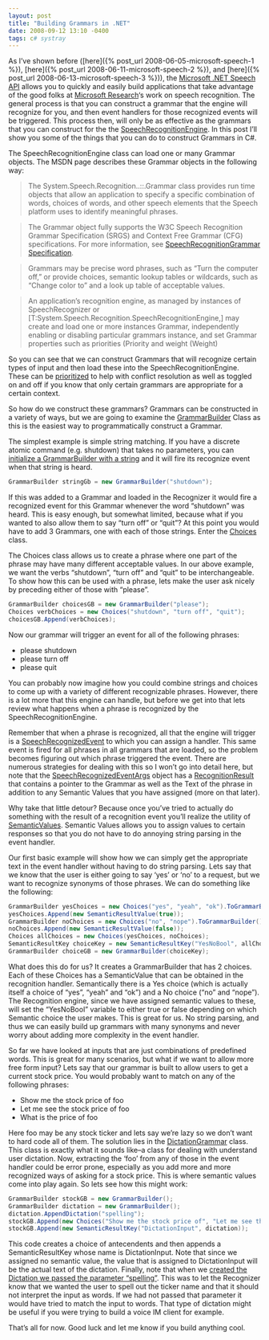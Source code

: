```yaml
---
layout: post
title: "Building Grammars in .NET"
date: 2008-09-12 13:10 -0400
tags: c# systray
---
```


As I’ve shown before ([here]({% post_url 2008-06-05-microsoft-speech-1 %}), [here]({% post_url 2008-06-11-microsoft-speech-2 %}), and [here]({% post_url 2008-06-13-microsoft-speech-3 %})), the [Microsoft .NET Speech API](http://msdn.microsoft.com/en-us/library/ms723627(VS.85).aspx) allows you to quickly and easily build applications that take advantage of the good folks at [Microsoft Research](http://research.microsoft.com/)‘s work on speech recognition. The general process is that you can construct a grammar that the engine will recognize for you, and then event handlers for those recognized events will be triggered. This process then, will only be as effective as the grammars that you can construct for the the [SpeechRecognitionEngine](http://msdn.microsoft.com/en-us/library/system.speech.recognition.speechrecognitionengine.aspx). In this post I’ll show you some of the things that you can do to construct Grammars in C#.

The SpeechRecognitionEngine class can load one or many Grammar objects. The MSDN page describes these Grammar objects in the following way:

> The System.Speech.Recognition..::.Grammar class provides run time objects that allow an application to specify a specific combination of words, choices of words, and other speech elements that the Speech platform uses to identify meaningful phrases.

> The Grammar object fully supports the W3C Speech Recognition Grammar Specification (SRGS) and Context Free Grammar (CFG) specifications. For more information, see [SpeechRecognitionGrammar Specification](http://www.w3.org/TR/speech-grammar/).

> Grammars may be precise word phrases, such as “Turn the computer off,” or provide choices, semantic lookup tables or wildcards, such as “Change color to” and a look up table of acceptable values.

> An application’s recognition engine, as managed by instances of SpeechRecognizer or [T:System.Speech.Recognition.SpeechRecognitionEngine,] may create and load one or more instances Grammar, independently enabling or disabling particular grammars instance, and set Grammar properties such as priorities (Priority and weight (Weight)

So you can see that we can construct Grammars that will recognize certain types of input and then load these into the SpeechRecognitionEngine. These can be [prioritized](http://msdn.microsoft.com/en-us/library/system.speech.recognition.grammar.priority.aspx) to help with conflict resolution as well as toggled on and off if you know that only certain grammars are appropriate for a certain context.


So how do we construct these grammars? Grammars can be constructed in a variety of ways, but we are going to examine the [GrammarBuilder](http://msdn.microsoft.com/en-us/library/system.speech.recognition.grammarbuilder.aspx) Class as this is the easiest way to programmatically construct a Grammar.


The simplest example is simple string matching. If you have a discrete atomic command (e.g. shutdown) that takes no parameters, you can [initialize a GrammarBuilder with a string](http://msdn.microsoft.com/en-us/library/ms554229.aspx) and it will fire its recognize event when that string is heard.

```c#
GrammarBuilder stringGb = new GrammarBuilder("shutdown");
```

If this was added to a Grammar and loaded in the Recognizer it would fire a recognized event for this Grammar whenever the word “shutdown” was heard. This is easy enough, but somewhat limited, because what if you wanted to also allow them to say “turn off” or “quit”? At this point you would have to add 3 Grammars, one with each of those strings. Enter the [Choices](http://msdn.microsoft.com/en-us/library/system.speech.recognition.choices.aspx) class.


The Choices class allows us to create a phrase where one part of the phrase may have many different acceptable values. In our above example, we want the verbs “shutdown”, “turn off” and “quit” to be interchangeable. To show how this can be used with a phrase, lets make the user ask nicely by preceding either of those with “please”.

```c#
GrammarBuilder choicesGB = new GrammarBuilder("please");
Choices verbChoices = new Choices("shutdown", "turn off", "quit");
choicesGB.Append(verbChoices);
```

Now our grammar will trigger an event for all of the following phrases:
- please shutdown
- please turn off
- please quit

You can probably now imagine how you could combine strings and choices to come up with a variety of different recognizable phrases. However, there is a lot more that this engine can handle, but before we get into that lets review what happens when a phrase is recognized by the SpeechRecognitionEngine.


Remember that when a phrase is recognized, all that the engine will trigger is a [SpeechRecognizedEvent](http://msdn.microsoft.com/en-us/library/system.speech.recognition.speechrecognizedeventargs.aspx) to which you can assign a handler. This same event is fired for all phrases in all grammars that are loaded, so the problem becomes figuring out which phrase triggered the event. There are numerous strategies for dealing with this so I won’t go into detail here, but note that the [SpeechRecognizedEventArgs](http://msdn.microsoft.com/en-us/library/system.speech.recognition.recognitioneventargs.result.aspx) object has a [RecognitionResult](http://msdn.microsoft.com/en-us/library/system.speech.recognition.recognitionresult.aspx) that contains a pointer to the Grammar as well as the Text of the phrase in addition to any Semantic Values that you have assigned (more on that later).


Why take that little detour? Because once you’ve tried to actually do something with the result of a recognition event you’ll realize the utility of [SemanticValues](http://msdn.microsoft.com/en-us/library/system.speech.recognition.semanticvalue.aspx). Semantic Values allows you to assign values to certain responses so that you do not have to do annoying string parsing in the event handler.


Our first basic example will show how we can simply get the appropriate text in the event handler without having to do string parsing. Lets say that we know that the user is either going to say ‘yes’ or ‘no’ to a request, but we want to recognize synonyms of those phrases. We can do something like the following:

```c#
GrammarBuilder yesChoices = new Choices("yes", "yeah", "ok").ToGrammarBuilder();
yesChoices.Append(new SemanticResultValue(true));
GrammarBuilder noChoices = new Choices("no", "nope").ToGrammarBuilder();
noChoices.Append(new SemanticResultValue(false));
Choices allChoices = new Choices(yesChoices, noChoices);
SemanticResultKey choiceKey = new SemanticResultKey("YesNoBool", allChoices);
GrammarBuilder choiceGB = new GrammarBuilder(choiceKey);
```

What does this do for us? It creates a GrammarBuilder that has 2 choices. Each of these Choices has a SemanticValue that can be obtained in the recognition handler. Semantically there is a Yes choice (which is actually itself a choice of “yes”, “yeah” and “ok”) and a No choice (“no” and “nope”). The Recognition engine, since we have assigned semantic values to these, will set the “YesNoBool” variable to either true or false depending on which Semantic choice the user makes. This is great for us. No string parsing, and thus we can easily build up grammars with many synonyms and never worry about adding more complexity in the event handler.


So far we have looked at inputs that are just combinations of predefined words. This is great for many scenarios, but what if we want to allow more free form input? Lets say that our grammar is built to allow users to get a current stock price. You would probably want to match on any of the following phrases:
- Show me the stock price of foo
- Let me see the stock price of foo
- What is the price of foo


Here foo may be any stock ticker and lets say we’re lazy so we don’t want to hard code all of them. The solution lies in the [DictationGrammar](http://msdn.microsoft.com/en-us/library/system.speech.recognition.dictationgrammar.aspx) class. This class is exactly what it sounds like–a class for dealing with understand user dictation. Now, extracting the ‘foo’ from any of those in the event handler could be error prone, especially as you add more and more recognized ways of asking for a stock price. This is where semantic values come into play again. So lets see how this might work:

```c#
GrammarBuilder stockGB = new GrammarBuilder();
GrammarBuilder dictation = new GrammarBuilder();
dictation.AppendDictation("spelling");
stockGB.Append(new Choices("Show me the stock price of", "Let me see the stock price of", "What is the stock price of"));
stockGB.Append(new SemanticResultKey("DictationInput", dictation));
```

This code creates a choice of antecendents and then appends a SemanticResultKey whose name is DictationInput. Note that since we assigned no semantic value, the value that is assigned to DictationInput will be the actual text of the dictation. Finally, note that when we [created the Dictation we passed the parameter “spelling”](http://msdn.microsoft.com/en-us/library/ms576566.aspx). This was to let the Recognizer know that we wanted the user to spell out the ticker name and that it should not interpret the input as words. If we had not passed that parameter it would have tried to match the input to words. That type of dictation might be useful if you were trying to build a voice IM client for example.


That’s all for now. Good luck and let me know if you build anything cool.